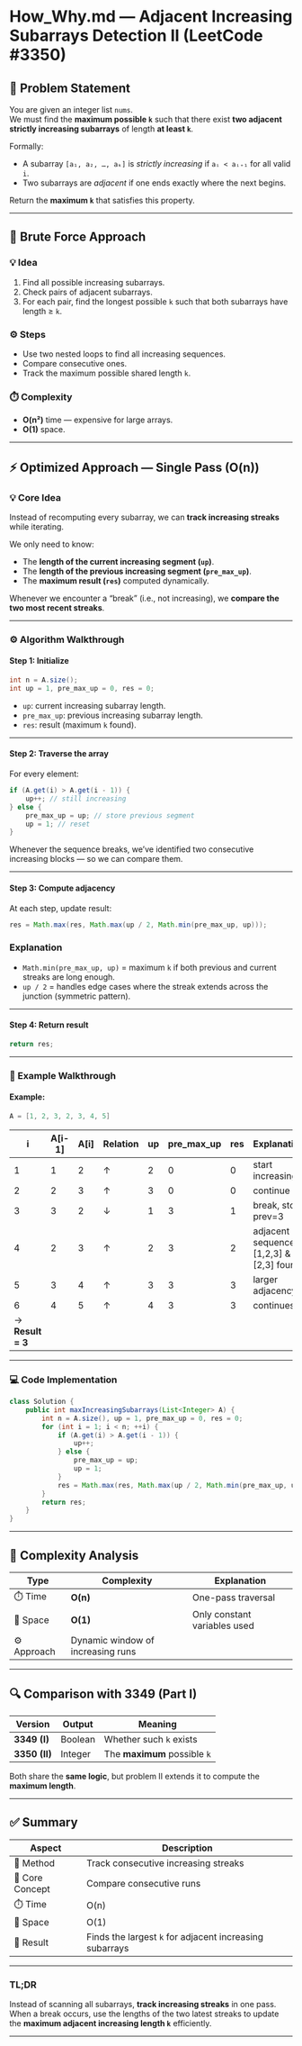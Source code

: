 # How_Why.md — Adjacent Increasing Subarrays Detection II (LeetCode #3350)

## 🧩 Problem Statement

You are given an integer list `nums`.  
We must find the **maximum possible `k`** such that there exist **two adjacent strictly increasing subarrays** of length **at least `k`**.

Formally:

- A subarray `[a₁, a₂, …, aₖ]` is *strictly increasing* if `aᵢ < aᵢ₊₁` for all valid `i`.
- Two subarrays are *adjacent* if one ends exactly where the next begins.

Return the **maximum `k`** that satisfies this property.

---

## 🧠 Brute Force Approach

### 💡 Idea

1. Find all possible increasing subarrays.
2. Check pairs of adjacent subarrays.
3. For each pair, find the longest possible `k` such that both subarrays have length ≥ `k`.

### ⚙️ Steps

- Use two nested loops to find all increasing sequences.
- Compare consecutive ones.
- Track the maximum possible shared length `k`.

### ⏱️ Complexity

- **O(n²)** time — expensive for large arrays.
- **O(1)** space.

---

## ⚡ Optimized Approach — Single Pass (O(n))

### 💡 Core Idea

Instead of recomputing every subarray, we can **track increasing streaks** while iterating.

We only need to know:

- The **length of the current increasing segment (`up`)**.
- The **length of the previous increasing segment (`pre_max_up`)**.
- The **maximum result (`res`)** computed dynamically.

Whenever we encounter a “break” (i.e., not increasing), we **compare the two most recent streaks**.

---

### ⚙️ Algorithm Walkthrough

#### Step 1: Initialize

```java
int n = A.size();
int up = 1, pre_max_up = 0, res = 0;
```

* `up`: current increasing subarray length.
* `pre_max_up`: previous increasing subarray length.
* `res`: result (maximum `k` found).

---

#### Step 2: Traverse the array

For every element:

```java
if (A.get(i) > A.get(i - 1)) {
    up++; // still increasing
} else {
    pre_max_up = up; // store previous segment
    up = 1; // reset
}
```

Whenever the sequence breaks, we’ve identified two consecutive increasing blocks —
so we can compare them.

---

#### Step 3: Compute adjacency

At each step, update result:

```java
res = Math.max(res, Math.max(up / 2, Math.min(pre_max_up, up)));
```

### Explanation

* `Math.min(pre_max_up, up)` = maximum `k` if both previous and current streaks are long enough.
* `up / 2` = handles edge cases where the streak extends across the junction (symmetric pattern).

---

#### Step 4: Return result

```java
return res;
```

---

### 🧮 Example Walkthrough

#### Example:

```c
A = [1, 2, 3, 2, 3, 4, 5]
```

| i                | A[i-1] | A[i] | Relation | up | pre_max_up | res | Explanation                              |
| ---------------- | ------ | ---- | -------- | -- | ---------- | --- | ---------------------------------------- |
| 1                | 1      | 2    | ↑        | 2  | 0          | 0   | start increasing                         |
| 2                | 2      | 3    | ↑        | 3  | 0          | 0   | continue                                 |
| 3                | 3      | 2    | ↓        | 1  | 3          | 1   | break, store prev=3                      |
| 4                | 2      | 3    | ↑        | 2  | 3          | 2   | adjacent sequences [1,2,3] & [2,3] found |
| 5                | 3      | 4    | ↑        | 3  | 3          | 3   | larger adjacency                         |
| 6                | 4      | 5    | ↑        | 4  | 3          | 3   | continues                                |
| → **Result = 3** |        |      |          |    |            |     |                                          |

---

### 💻 Code Implementation

```java
class Solution {
    public int maxIncreasingSubarrays(List<Integer> A) {
        int n = A.size(), up = 1, pre_max_up = 0, res = 0;
        for (int i = 1; i < n; ++i) {
            if (A.get(i) > A.get(i - 1)) {
                up++;
            } else {
                pre_max_up = up;
                up = 1;
            }
            res = Math.max(res, Math.max(up / 2, Math.min(pre_max_up, up)));
        }
        return res;
    }
}
```

---

## 🧾 Complexity Analysis

| Type        | Complexity                        | Explanation                  |
| ----------- | --------------------------------- | ---------------------------- |
| ⏱️ Time     | **O(n)**                          | One-pass traversal           |
| 💾 Space    | **O(1)**                          | Only constant variables used |
| ⚙️ Approach | Dynamic window of increasing runs |                              |

---

## 🔍 Comparison with 3349 (Part I)

| Version       | Output  | Meaning                      |
| ------------- | ------- | ---------------------------- |
| **3349 (I)**  | Boolean | Whether such `k` exists      |
| **3350 (II)** | Integer | The **maximum** possible `k` |

Both share the **same logic**, but problem II extends it to compute the **maximum length**.

---

## ✅ Summary

| Aspect          | Description                                             |
| --------------- | ------------------------------------------------------- |
| 🔧 Method       | Track consecutive increasing streaks                    |
| 🧩 Core Concept | Compare consecutive runs                                |
| ⏱️ Time         | O(n)                                                    |
| 💾 Space        | O(1)                                                    |
| 🧠 Result       | Finds the largest `k` for adjacent increasing subarrays |

---

### TL;DR

Instead of scanning all subarrays,
**track increasing streaks** in one pass.
When a break occurs, use the lengths of the two latest streaks
to update the **maximum adjacent increasing length `k`** efficiently.

---
